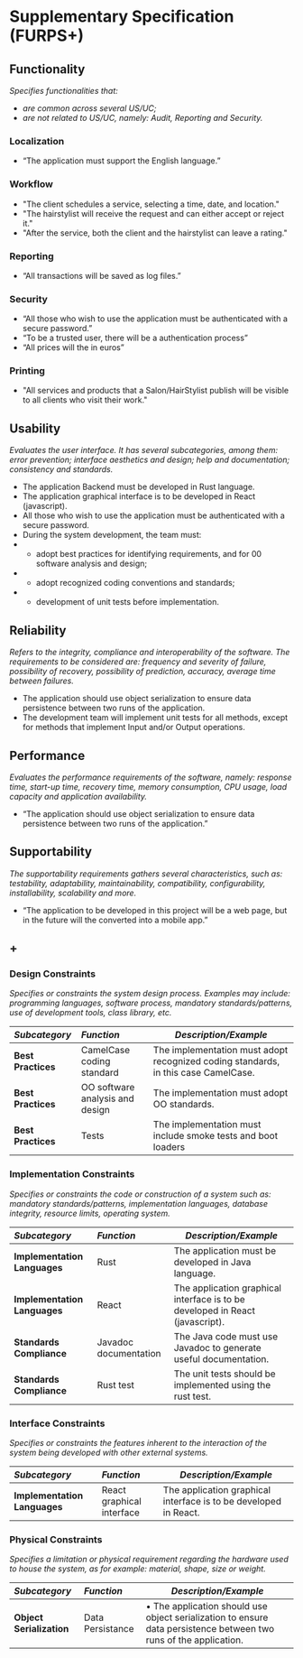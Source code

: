# Supplementary Specification (FURPS+)

## Functionality

_Specifies functionalities that:_

- _are common across several US/UC;_
- _are not related to US/UC, namely: Audit, Reporting and Security._

### Localization

* “The application must support the English language.”


### Workflow

* "The client schedules a service, selecting a time, date, and location."
* "The hairstylist will receive the request and can either accept or reject it."
* "After the service, both the client and the hairstylist can leave a rating."



### Reporting

* “All transactions will be saved as log files.”


### Security

* “All those who wish to use the application must be authenticated with a secure password.”
* “To be a trusted user, there will be a authentication process”
* “All prices will the in euros”


### Printing

* "All services and products that a Salon/HairStylist publish will be visible to all clients who visit their work."


## Usability

_Evaluates the user interface. It has several subcategories,
among them: error prevention; interface aesthetics and design; help and
documentation; consistency and standards._

* The application Backend must be developed in Rust language. 
* The application graphical interface is to be developed in React (javascript).
* All those who wish to use the application must be authenticated with a secure password.
* During the system development, the team must:
* * adopt best practices for identifying requirements, and for 00 software analysis and design;
* * adopt recognized coding conventions and standards;
* * development of unit tests before implementation.


## Reliability
_Refers to the integrity, compliance and interoperability of the software. The requirements to be considered are: frequency and severity of failure, possibility of recovery, possibility of prediction, accuracy, average time between failures._

* The application should use object serialization to ensure data persistence between two runs of the application.
* The development team will implement unit tests for all methods, except for methods that implement Input and/or Output operations.

## Performance
_Evaluates the performance requirements of the software, namely: response time, start-up time, recovery time, memory consumption, CPU usage, load capacity and application availability._

* “The application should use object serialization to ensure data persistence between two runs of the application.”


## Supportability
_The supportability requirements gathers several characteristics, such as:
testability, adaptability, maintainability, compatibility,
configurability, installability, scalability and more._

* “The application to be developed in this project will be a web page, but in the future will the converted into a mobile app.”


## +

### Design Constraints

_Specifies or constraints the system design process. Examples may include: programming languages, software process, mandatory standards/patterns, use of development tools, class library, etc._

| **_Subcategory_**       | **_Function_**                   | **_Description/Example_**                                                          |
|:------------------------|:---------------------------------|------------------------------------------------------------------------------------|
| **Best Practices**      | CamelCase coding standard        | The implementation must adopt recognized coding standards, in this case CamelCase. |
| **Best Practices**      | OO software analysis and design  | The implementation must adopt OO standards.                                        |
| **Best Practices**      | Tests  | The implementation must include smoke tests and boot loaders   |


### Implementation Constraints

_Specifies or constraints the code or construction of a system
such as: mandatory standards/patterns, implementation languages,
database integrity, resource limits, operating system._

| **_Subcategory_**            | **_Function_**                  | **_Description/Example_**                                                              |
|:-----------------------------|:--------------------------------|----------------------------------------------------------------------------------------|
| **Implementation Languages** | Rust | The application must be developed in Java language. |
| **Implementation Languages** | React   | The application graphical interface is to be developed in React (javascript).|
| **Standards Compliance**     | Javadoc documentation           | The Java code must use Javadoc to generate useful documentation.                       |
| **Standards Compliance**     | Rust test | The unit tests should be implemented using the rust test. |


### Interface Constraints

_Specifies or constraints the features inherent to the interaction of the
system being developed with other external systems._

| **_Subcategory_**            | **_Function_**                  | **_Description/Example_**                                                              |
|:-----------------------------|:--------------------------------|----------------------------------------------------------------------------------------|
| **Implementation Languages** | React graphical interface   | The application graphical interface is to be developed in React.                   |


### Physical Constraints

_Specifies a limitation or physical requirement regarding the hardware used to house the system, as for example: material, shape, size or weight._

| **_Subcategory_**        | **_Function_**   | **_Description/Example_**                                                                                          |
|:-------------------------|:-----------------|--------------------------------------------------------------------------------------------------------------------|
| **Object Serialization** | Data Persistance | •	The application should use object serialization to ensure data persistence between two runs of the application.  |
